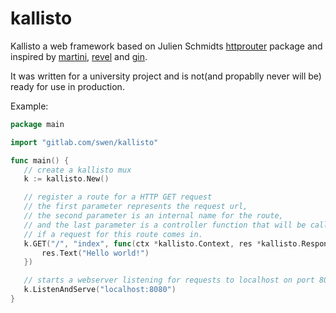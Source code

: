 # kallisto
 Kallisto a web framework based on Julien Schmidts [httprouter](https://github.com/julienschmidt/httprouter) package and inspired by [martini](https://github.com/go-martini/martini), [revel](https://github.com/revel/revel) and [gin](https://github.com/gin-gonic/gin).
 
 It was written for a university project and is not(and propablly never will be) ready for use in production.
 
 Example:
 ```go
package main

import "gitlab.com/swen/kallisto"

func main() {
	// create a kallisto mux
	k := kallisto.New()

	// register a route for a HTTP GET request
	// the first parameter represents the request url,
	// the second parameter is an internal name for the route,
	// and the last parameter is a controller function that will be called
	// if a request for this route comes in.
	k.GET("/", "index", func(ctx *kallisto.Context, res *kallisto.Response) {
		res.Text("Hello world!")
	})

	// starts a webserver listening for requests to localhost on port 8080
	k.ListenAndServe("localhost:8080")
}
```
